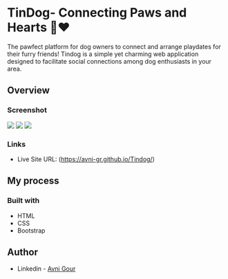 
# TinDog- Connecting Paws and Hearts 🐾❤️
The pawfect platform for dog owners to connect and arrange playdates for their furry friends! Tindog is a simple yet charming web application designed to facilitate social connections among dog enthusiasts in your area.

## Overview

### Screenshot

![](https://github.com/Avni-gr/01test-website/blob/master/Screenshot%202024-02-23%20201633.png?raw=true)
![](https://github.com/Avni-gr/01test-website/blob/master/Screenshot%202024-02-23%20201655.png?raw=true)
![](https://github.com/Avni-gr/01test-website/blob/master/Screenshot%202024-02-23%20201723.png?raw=true)

### Links

- Live Site URL: (https://avni-gr.github.io/Tindog/)

## My process

### Built with

- HTML
- CSS
- Bootstrap

## Author

- Linkedin - [Avni Gour](https://www.linkedin.com/in/avni-gour-aa2375201/)





